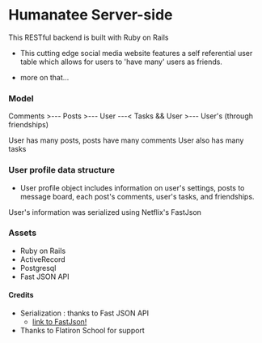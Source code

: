 # Humanatee Server-side

This RESTful backend is built with Ruby on Rails

* This cutting edge social media website features a self referential user table which allows for users to 'have many' users as friends.

* more on that...

### Model

   Comments >--- Posts >--- User ---< Tasks
        &&
   User >--- User's (through friendships)
   
   User has many posts, posts have many comments
   User also has many tasks

### User profile data structure

   * User profile object includes information on user's settings, posts to message board, each post's comments, user's tasks, and friendships.

User's information was serialized using Netflix's FastJson

### Assets
   * Ruby on Rails
   * ActiveRecord
   * Postgresql
   * Fast JSON API

#### Credits
   * Serialization : thanks to Fast JSON API
      * [link to FastJson!](https://github.com/Netflix/fast_jsonapi)
   * Thanks to Flatiron School for support
